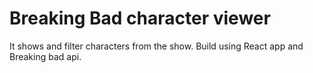 # Breaking Bad character viewer 

It shows and filter characters from the show.
Build using React app and Breaking bad api.
  
  
